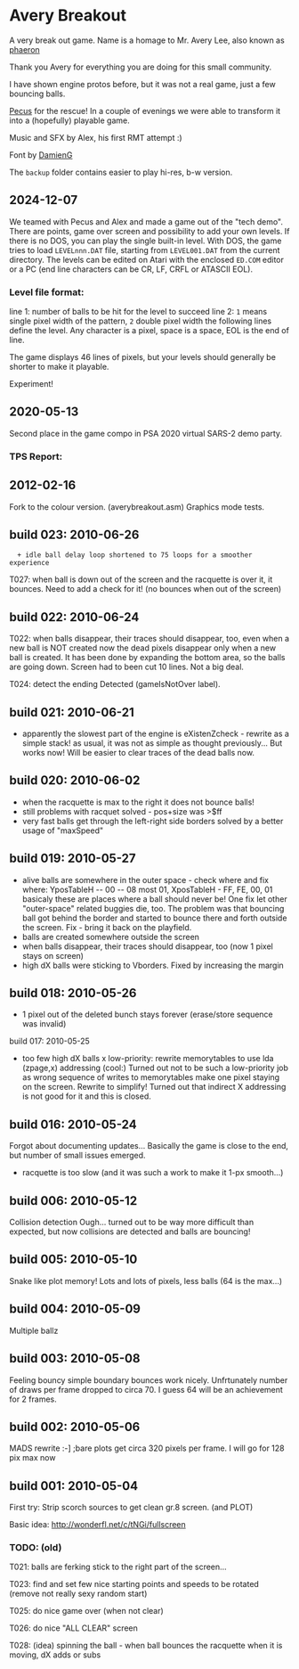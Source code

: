 # Avery Breakout
A very break out game. Name is a homage to Mr. Avery Lee, also known as [phaeron](https://forums.atariage.com/profile/16457-phaeron/)

Thank you Avery for everything you are doing for this small community. 

I have shown engine protos before, but it was not a real game, just a few bouncing balls.

[Pecus](https://github.com/Pecusx) for the rescue! In a couple of evenings we were able to transform it into a (hopefully) playable game.

Music and SFX by Alex, his first RMT attempt :)

Font by [DamienG](https://damieng.com/typography/zx-origins/mild-west/)


The `backup` folder contains easier to play hi-res, b-w version. 


## 2024-12-07
We teamed with Pecus and Alex and made a game out of the "tech demo". There are points, game over screen and possibility to add your own levels.
If there is no DOS, you can play the single built-in level.
With DOS, the game tries to load `LEVELnnn.DAT` file, starting from `LEVEL001.DAT` from the current directory.
The levels can be edited on Atari with the enclosed `ED.COM` editor or a PC (end line characters can be CR, LF, CRFL or ATASCII EOL).

### Level file format:
line 1: number of balls to be hit for the level to succeed
line 2: `1` means single pixel width of the pattern, `2` double pixel width
the following lines define the level. Any character is a pixel, space is a space, EOL is the end of line.

The game displays 46 lines of pixels, but your levels should generally be shorter to make it playable.

Experiment!


## 2020-05-13
Second place in the game compo in PSA 2020 virtual SARS-2 demo party.


### TPS Report:

## 2012-02-16
Fork to the colour version. (averybreakout.asm) Graphics mode tests.


## build 023: 2010-06-26

      + idle ball delay loop shortened to 75 loops for a smoother experience 

T027: when ball is down out of the screen and the racquette is over it, it bounces. 
      Need to add a check for it! (no bounces when out of the screen)

## build 022: 2010-06-24
T022: when balls disappear, their traces should disappear, too, even when a new ball is NOT created
      now the dead pixels disappear only when a new ball is created.
      It has been done by expanding the bottom area, so the balls are going down.
      Screen had to been cut 10 lines. Not a big deal.

T024: detect the ending
      Detected (gameIsNotOver label).


## build 021: 2010-06-21
+ apparently the slowest part of the engine is eXistenZcheck - rewrite as a simple stack!
  as usual, it was not as simple as thought previously... But works now!
  Will be easier to clear traces of the dead balls now.

## build 020: 2010-06-02
+ when the racquette is max to the right it does not bounce balls!
+ still problems with racquet
  solved - pos+size was >$ff
+ very fast balls get through the left-right side borders
  solved by a better usage of "maxSpeed"

## build 019: 2010-05-27
+ alive balls are somewhere in the outer space - check where and fix
    where: YposTableH -- 00 -- 08 most 01, XposTableH - FF, FE, 00, 01
    basicaly these are places where a ball should never be!
  One fix let other "outer-space" related buggies die, too.
  The problem was that bouncing ball got behind the border and started to bounce
  there and forth outside the screen. Fix - bring it back on the playfield.
+ balls are created somewhere outside the screen
+ when balls disappear, their traces should disappear, too (now 1 pixel stays on screen)
+ high dX balls were sticking to Vborders. Fixed by increasing the margin

## build 018: 2010-05-26
+ 1 pixel out of the deleted bunch stays forever (erase/store sequence was invalid)

build 017: 2010-05-25
+ too few high dX balls
x low-priority: rewrite memorytables to use lda (zpage,x) addressing (cool:)
    Turned out not to be such a low-priority job as wrong sequence of writes
    to memorytables make one pixel staying on the screen. Rewrite to simplify!
    Turned out that indirect X addressing is not good for it and this is closed.

## build 016: 2010-05-24
Forgot about documenting updates...
Basically the game is close to the end, but number of small issues emerged.
+ racquette is too slow (and it was such a work to make it 1-px smooth...)

## build 006: 2010-05-12
Collision detection
Ough... turned out to be way more difficult than expected, but now collisions are detected and balls are bouncing!

## build 005: 2010-05-10
Snake like plot memory! Lots and lots of pixels, less balls (64 is the max...)

## build 004: 2010-05-09
Multiple ballz

## build 003: 2010-05-08
Feeling bouncy
simple boundary bounces work nicely.
Unfrtunately number of draws per frame dropped to circa 70.
I guess 64 will be an achievement for 2  frames.

## build 002: 2010-05-06
MADS rewrite :-]
;bare plots get circa 320 pixels per frame. I will go for 128 pix max now

## build 001: 2010-05-04

First try:
Strip scorch sources to get clean gr.8 screen.
(and PLOT)

Basic idea: http://wonderfl.net/c/tNGi/fullscreen


### TODO: (old)

T021: balls are ferking stick to the right part of the screen...

T023: find and set few nice starting points and speeds to be rotated (remove not really sexy random start)

T025: do nice game over (when not clear)

T026: do nice "ALL CLEAR" screen

T028: (idea) spinning the ball - when ball bounces the racquette when it is moving, dX adds or subs
